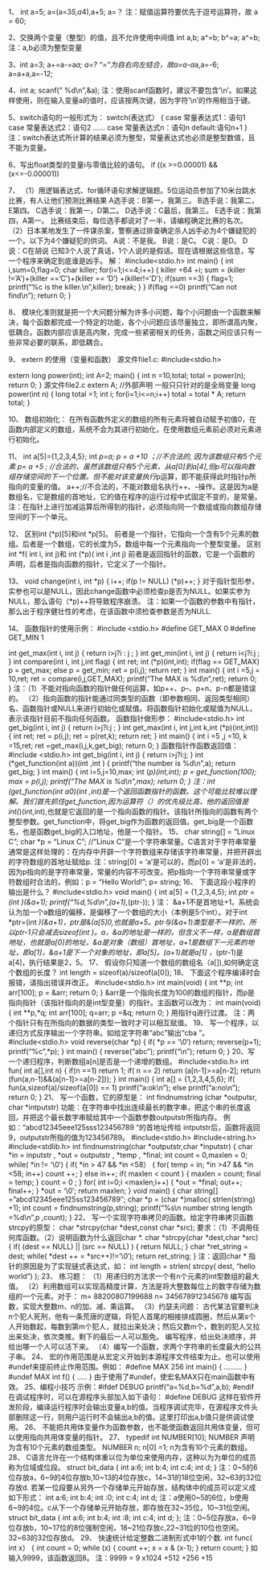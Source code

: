 1、 int a=5;
 a=(a=3*5,a*4),a+5;
 a=？
 注：赋值运算符要优先于逗号运算符，故 a = 60;
 
2、交换两个变量（整型）的值，且不允许使用中间值
 int a,b;
 a^=b;
 b^=a;
 a^=b;
 注：a,b必须为整型变量
 
3、int a=3;
 a+=a-=a*a;
 a=?
 “=”为自右向左结合，故a=a-a*a,a=-6; a=a+a,a=-12;
 
4、int a;
 scanf(” %d\n”,&a);
 注：使用scanf函数时，建议不要包含’\n’。如果这样使用，则在输入变量a的值时，应该按两次<Enter>键，因为字符’\n’的作用相当于<Enter>键。
 
5、switch语句的一般形式为：
 switch(表达式）
 {
 case 常量表达式1：语句1
 case 常量表达式2：语句2
 ……
 case 常量表达式n：语句n
 default:语句n+1
 }
 注：switch表达式所计算的结果必须为整型，常量表达式也必须是整型数值，且不能为变量。
 
6、写出float类型的变量i与零值比较的语句。
 if ((x >=0.00001) &&(x<=-0.00001))
 
7、
 （1）用逻辑表达式、for循环语句求解逻辑题。5位运动员参加了10米台跳水比赛，有人让他们预测比赛结果
 A选手说：B第一，我第三。
 B选手说：我第二，E第四。
 C选手说：我第一，D第二。
 D选手说：C最后，我第三。
 E选手说：我第四，A第一。
 比赛结束后，每位选手都说对了一半，请编程确定比赛的名次。
 （2）日本某地发生了一件谋杀案，警察通过排查确定杀人凶手必为4个嫌疑犯的一个。以下为4个嫌疑犯的供词。
 A说：不是我。
 B说：是C。
 C说：是D。
 D说：C在胡说
 已知3个人说了真话，1个人说的是假话。现在请根据这些信息，写一个程序来确定到底谁是凶手。
 解：
 #include<stdio.h>
 int main()
 {
 int i,sum=0,flag=0;
 char killer;
 for(i=1;i<=4;i++)
 {
 killer =64 +i;
 sum = (killer !=’A')+(killer ==’C')+(killer == ‘D’) +(killer!=’D');
 if(sum ==3)
 {
 flag=1;
 printf(“%c is the killer.\n”,killer);
 break;
 }
 }
 if(flag ==0)
 printf(“Can not find\n”);
 return 0;
 }
 
8、
 模块化准则就是把一个大问题分解为许多小问题，每个小问题由一个函数来解决，每个函数都完成一个特定的功能，各个小问题应该尽量独立，即所谓高内聚，低耦合。函数内部应该是高内聚，完成一些紧密相关的任务，函数之间应该只有一些非常必要的联系，即低耦合。
 
9、
 extern 的使用（变量和函数）
 源文件file1.c:
 #include<stdio.h>
 
extern long power(int);
 int A=2;
 main()
 {
 int n =10,total;
 total = power(n);
 return 0;
 }
 源文件file2.c
 extern A;   //外部声明 一般只只针对的是全局变量
 long power(int n)
 {
 long total =1;
 int i;
 for(i=1;i<=n;i++)
 total = total * A;
 return total;
 }
 
10、
 数组初始化：
 在所有函数外定义的数组的所有元素将被自动赋予初值0，在函数内部定义的数组，系统不会为其进行初始化，在使用数组元素前必须对元素进行初始化。
 
11、
 int a[5]={1,2,3,4,5};
 int *p=a;
 p = a +10 ；//不合法的, 因为该数组只有5个元素
 p= a +5 ; //合法的，虽然该数组只有5个元素，从a[0]到a[4],但p可以指向数组存储空间的下一个位置。但不能对该变量执行*p运算，即不能获得此时指针p所指向的变量的值。
 a++;//不合法的，不能对数组名执行++、–操作。这是因为a是数组名，它是数组的首地址，它的值在程序的运行过程中式固定不变的，是常量。
 注：在指针上进行加减运算后所得到的指针，必须指向同一个数组或指向数组存储空间的下一个单元。
 
12、
 区别int (*p)[5]和int *p[5]。
 前者是一个指针，它指向一个含有5个元素的数组。后者是一个数组，它的长度为5，数组中每一个元素指向一个整型变量。
 区别int *f( int i, int j)和 int (*p)( int i ,int j)
 前者是返回指针的函数，它是一个函数的声明，后者是指向函数的指针，它定义了一个指针。
 
13、
 void change(int i, int *p)
 {
 i++;
 if(p != NULL)
 (*p)++;
 }
 对于指针型形参，实参也可以是NULL，因此change函数中必须检查p是否为NULL。如果实参为NULL，那么语句（*p)++将导致程序崩溃。
 注：如果一个函数的参数中有指针，那么出于程序健壮性的考虑，在该函数中须检查参数是否为NULL.
 
14、
 函数指针的使用示例：
 #include <stdio.h>
 #define GET_MAX 0
 #define GET_MIN 1
 
int get_max(int i, int j)
 {
 return i>j?i : j ;
 }
 int get_min(int i, int j)
 {
 return i<j?i:j ;
 }
 int compare(int i, int j,int flag)
 {
 int ret;
 int (*p)(int,int);
 if(flag == GET_MAX)
 p = get_max;
 else
 p = get_min;
 ret = p(i,j);
 return ret;
 }
 int main()
 {
 int i =5,j = 10,ret;
 ret = compare(i,j,GET_MAX);
 printf(“The MAX is %d\n”,ret);
 return 0;
 }
 注：（1）不能对指向函数的指针做任何运算，如p++、p–、p+n、p-n都是错误的。
 （2）指向函数的指针能通过同类型的函数（即参数相同、返回类型相同）名、函数指针或NULL来进行初始化或赋值。将函数指针初始化或赋值为NULL，表示该指针目前不指向任何函数。
 函数指针做形参：
 #include<stdio.h>
 int get_big(int i, int j)
 {
 return i>j?i:j ;
 }
 int get_max(int i, int j,int k,int (*p)(int,int))
 {
 int ret;
 ret = p(i,j);
 ret = p(ret,k);
 return ret;
 }
 int main()
 {
 int i =5 ,j =10, k =15,ret;
 ret =get_max(i,j,k,get_big);
 return 0;
 }
 函数指针作函数返回值：
 #include <stdio.h>
 int get_big(int i, int j)
 {
 return i>j?i:j;
 }
 int (*get_function(int a))(int ,int )
 {
 printf(“the number is %d\n”,a);
 return get_big;
 }
 int main()
 {
 int i=5,j=10,max;
 int (*p)(int,int);
 p = get_function(100);
 max = p(i,j);
 printf(“The MAX is %d\n”,max);
 return 0;
 }
 注：int (*get_function(int a0)(int ,int)是一个返回函数指针的函数。这个可能比较难以理解。我们首先抓住get_function,因为运算符（）的优先级比*高，他的返回值是int(*)(int,int),也就是它返回的是一个指向函数的指针。该指针所指向的函数有两个整型参数。get_function中，将get_big作为函数的返回值。get_big是一个函数名，也是函数get_big的入口地址，他是一个指针。
 15、
 char string[] = “Linux C”;
 char *p = “Linux C”;
 //”Linux C”是一个字符串常量。C语言对于字符串常量通常是这样处理的：在内存中开辟一个字符数组来存储该字符串常量，并把开辟出的字符数组的首地址赋给p.
 注：string[0] = ‘a’是可以的，而p[0] = ‘a’是非法的，因为p指向的是字符串常量，常量的内容不可改变。把p指向一个字符串常量或字符数组时合法的，例如：p = “Hello World!”; p= string;
 16、
 下面这段小程序的输出是什么？
 #include<stdio.h>
 void main()
 {
 int a[5] = {1,2,3,4,5};
 int *ptr = (int *)(&a+1);
 printf(“%d,%d\n”,*(a+1),*(ptr-));
 }
 注： &a+1不是首地址+1，系统会认为加一个a数组的偏移，是偏移了一个数组的大小（本例是5个int）。对于int *ptr=(int *)(&a+1)，ptr是&(a[5]0,也就是a+5。ptr与(&a+1)类型是不一样的，所以ptr-1只会减去sizeof(int *)。a，&a的地址是一样的，但含义不一样，a是数组首地址，也就是a[0]的地址，&a是对象（数组）首地址，a+1是数组下一元素的地址，即a[1]，&a+1是下一个对象的地址，即a[5]。*(a+1)就是a[1] ，*(ptr-1)是a[4]，执行结果是2，5。
 17、
 假设你只知道一个数组的数组名（a[]),如何确定这个数组的长度？
 int length = sizeof(a)/sizeof(a[0]);
 18、
 下面这个程序编译时会报错，请指出错误并改正。
 #include<stdio.h>
 int main(void)
 {
 int **p;
 int arr[100];
 p = &arr;
 return 0;
 }
 &arr是一个指向长度为100的数组的指针，而p是指向指针（该指针指向的是int型变量）的指针。主函数可以改为：
 int main(void)
 {
 int **p,*q;
 int arr[100];
 q=arr;
 p =&q;
 return 0;
 }
 用指针q进行过渡。
 注：两个指针只有在所指向的数据的类型一致时才可以相互赋值。
 19、
 写一个程序，以递归方式反序输出一个字符串。如给定字符串“abc”输出“cba ”。
 #include<stdio.h>
 void reverse(char *p)
 {
 if( *p == ‘\0′)
 return;
 reverse(p+1);
 printf(“%c”,*p);
 }
 int main()
 {
 reverse(“abc”);
 printf(“\n”);
 return 0;
 }
 20、写一个递归程序，判断数组a[n]是否是一个递增的数组。
 #include<stdio.h>
 int fun( int a[],int n)
 {
 if(n ==1)
 return 1;
 if( n == 2)
 return (a[n-1]>=a[n-2];
 return (fun(a,n-1)&&(a[n-1]>=a[n-2]));
 }
 int main()
 {
 int a[] = {1,2,3,4,5,6};
 if( fun(a,sizeof(a)/sizeof(a[0]) == 1)
 printf(“a:ok\n”);
 else
 printf(“a:no\n”);
 return 0;
 }
 21、
 写一个函数，它的原型是：
 int findnumstring (char *outputsr, char *intputstr)
 功能：在字符串中找出连续最长的数字串，把这个串的长度返回，并把这个最长数字串赋给其中一个函数参数outputstr所指内存。
 例如：“abcd12345eee125sss123456789 “的首地址传给 intputstr后，函数将返回9，outputstr所指的值为123456789。
 #include<stdio.h>
 #include<string.h>
 #include<stdlib.h>
 int findnumstring(char *outputstr,char *inputstr)
 {
 char *in = inputstr , *out = outputstr , *temp , *final;
 int count = 0,maxlen = 0;
 while( *in != ‘\0′)
 {
 if( *in > 47 && *in <58）
 {
 for( temp = in; *in >47 && *in <58; in++)
 count ++;
 }
 else
 in++;
 if( maxlen < count )
 {
 maxlen = count;
 final = temp;
 }
 count = 0 ;
 }
 for( int i=0;i <maxlen;i++)
 {
 *out = *final;
 out++;
 final++;
 }
 *out = ‘\0′;
 return maxlen;
 }
 void main()
 {
 char string[] =”abcd12345eee125ss123456789″;
 char *p = (char *)malloc( strlen(string) +1);
 int count = findnumstring(p,string);
 printf(“%s\n number string length =%d\n”,p ,count);
 }
 22、
 写一个实现字符串拷贝的函数。给定字符串拷贝函数strcpy的原型：
 char *strcpy(char *dest,const char *src);
 要求：（1）不调用任何库函数。（2）说明函数为什么返回char *.
 char *strcpy(char *dest,char *src)
 {
 if( (dest == NULL) || (src == NULL) )
 {
 return NULL;
 }
 char *ret_string = dest;
 while( *dest ++ = *src++)!=’\0′);
 return ret_string;
 }
 注：返回char * 指针的原因是为了实现链式表达式，如：
 int length = strlen( strcpy( dest, “hello world”) );
 23、
 练习题：
 （1）用递归的方法求一个有n个元素的int型数组的最大值。
 （2）利用数组可以实现高精度计算，方法是将大整数每位上的数字存储为数组的一个元素。对于：
 m= 88200807199688
 n= 345678912345678
 编写函数，实现大整数m、n的加、减、乘运算。
 （3）约瑟夫问题：
 古代某法官要判决n个犯人死刑，他有一条荒唐的逻辑，将犯人首尾的相接排成圆圈，然后从第s个人开始数起，每数到第m个犯人，就拉出来处决；然后又数m个，数到的犯人又拉出来处决，依次类推。剩下的最后一人可以豁免。
 编写程序，给出处决顺序，并给出哪一个人可以活下来。
 （4）编写一个函数，求两个字符串的长度最大的公共子串。
 24、
 宏的作用范围是从宏定义开始到本源程序文件结束为止。也可以使用#undef来提前终止作用范围。例如：
 #define MAX 256
 int main()
 {
 ………
 }
 #undef MAX
 int f()
 {
 …..
 }
 由于使用了#undef，使宏名MAX只在main函数中有效。
 25、编程小技巧
 示例：#ifdef DEBUG
 printf(“a=%d,b=%d”,a,b);
 #endif
 在调试程序时，可以在源程序头部加入如下语句：
 #define DEBUG
 这样在软件开发阶段，编译运行程序时会输出变量a,b的值。当程序调试完毕，在源程序文件头部删除这一行，则用户运行时不会输出a,b的值。这里打印出a,b值只是供调试使用。
 26、
 不能把共用体变量作为函数参数，也不能使函数返回共用体变量，但可以使用指向共用体变量的指针。
 27、
 typedif int NUMBER[10];
 NUMBER 声明为含有10个元素的数组类型。
 NUMBER n;
 n[0] =1;
 n为含有10个元素的数组。
 28、
 C语言允许在一个结构体重以位为单位来使用内存，这种以为为单位的成员称为位域或位段。
 struct bit_data
 {
 int a:6;
 int b:4;
 int c:4;
 int d;
 }
 注：0~5的6位存放a，6~9的4位存放b,10~13的4位存放c，14~31的18位空闲，32~63的32位存放d.
 若某一位段要从另外一个存储单元开始存放，结构体中的成员可以定义成如下形式：
 int a:6;
 int b:4;
 int :0;
 int c:4;
 int d;
 注：a使用0~5的6位，b使用6~9的4位。c从下一个存储单元开始存放，即存放在32~35位，10~31位空闲。
 struct bit_data
 {
 int a:6;
 int b:4;
 int :8;
 int c:4;
 int d;
 };
 注：0~5位存放a，6~9位存放b，10~17位的8位强制空闲，18~21位存放c,22~31位的10位也空闲。32~63的32位存放d。
 29、
 快速统计给定整数二进制形式中1的个数.
 int func( int x）
 {
 int count = 0;
 while (x)
 {
 count ++;
 x = x & (x-1);
 }
 return count;
 }
 如输入9999，该函数返回8。
 注：9999 = 9 x1024 +512 +256 +15
